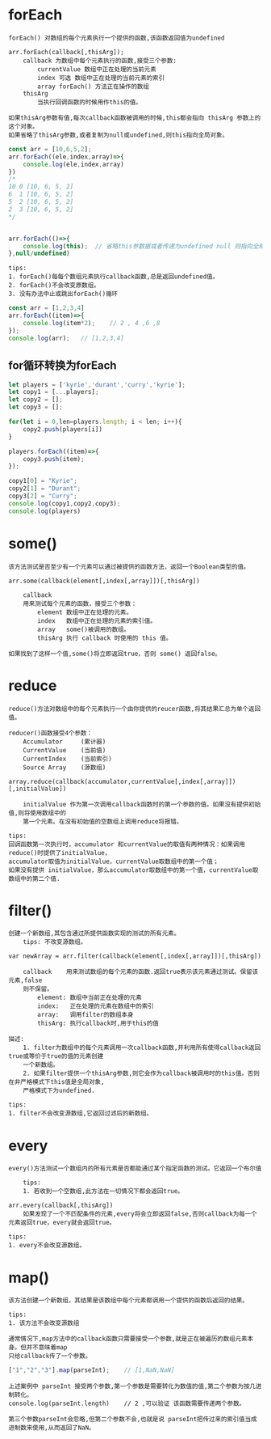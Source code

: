 # forEach

	forEach() 对数组的每个元素执行一个提供的函数,该函数返回值为undefined
	
	arr.forEach(callback[,thisArg]);
		callback 为数组中每个元素执行的函数,接受三个参数:
			currentValue 数组中正在处理的当前元素
			index 可选 数组中正在处理的当前元素的索引
			array forEach() 方法正在操作的数组
		thisArg
			当执行回调函数的时候用作this的值。
			
	如果thisArg参数有值,每次callback函数被调用的时候,this都会指向 thisArg 参数上的这个对象。
	如果省略了thisArg参数,或者复制为null或undefined,则this指向全局对象。
```js
const arr = [10,6,5,2];
arr.forEach((ele,index,array)=>{
	console.log(ele,index,array)
})
/*
10 0 [10, 6, 5, 2]
6  1 [10, 6, 5, 2]
5  2 [10, 6, 5, 2]
2  3 [10, 6, 5, 2]
*/ 


arr.forEach(()=>{
	console.log(this);	// 省略this参数据或者传递为undefined null 则指向全局对象
},null/undefined)
```
	tips:
	1. forEach()每每个数组元素执行callback函数,总是返回undefined值。
	2. forEach()不会改变原数组。
	3. 没有办法中止或跳出forEach()循环
```js
const arr = [1,2,3,4]
arr.forEach((item)=>{
	console.log(item*2);	// 2 , 4 ,6 ,8
});
console.log(arr);	// [1,2,3,4]
```

## for循环转换为forEach

```js
let players = ['kyrie','durant','curry','kyrie'];
let copy1 = [...players];
let copy2 = [];
let copy3 = [];

for(let i = 0,len=players.length; i < len; i++){
	copy2.push(players[i])
}

players.forEach((item)=>{
	copy3.push(item);
});

copy1[0] = "Kyrie";
copy2[1] = "Durant";
copy3[2] = "Curry";
console.log(copy1,copy2,copy3);
console.log(players)
```

# some()

	该方法测试是否至少有一个元素可以通过被提供的函数方法，返回一个Boolean类型的值。
	
	arr.some(callback(element[,index[,array]])[,thisArg])
		
		callback
		用来测试每个元素的函数，接受三个参数：
			element 数组中正在处理的元素。
			index   数组中正在处理的元素的索引值。
			array   some()被调用的数组。
			thisArg 执行 callback 时使用的 this 值。
			
	如果找到了这样一个值,some()将立即返回true，否则 some() 返回false。
	
# reduce
	
	reduce()方法对数组中的每个元素执行一个由你提供的reucer函数,将其结果汇总为单个返回值。
	
	reducer()函数接受4个参数：
		Accumulator		(累计器)
		CurrentValue	(当前值)
		CurrentIndex	(当前索引)
		Source Array	(源数组)
		
	array.reduce(callback(accumulator,currentValue[,index[,array]])[,initialValue])
		
		initialValue 作为第一次调用callback函数时的第一个参数的值。如果没有提供初始值,则将使用数组中的
		第一个元素。在没有初始值的空数组上调用reduce将报错。
		
	tips:
	回调函数第一次执行时，accumulator 和currentValue的取值有两种情况：如果调用reduce()时提供了initialValue，
	accumulator取值为initialValue，currentValue取数组中的第一个值；
	如果没有提供 initialValue，那么accumulator取数组中的第一个值，currentValue取数组中的第二个值.
	
# filter()
	
	创建一个新数组,其包含通过所提供函数实现的测试的所有元素。
		tips: 不改变源数组。
		
	var newArray = arr.filter(callback(element[,index[,array]])[,thisArg])
		
		callback	用来测试数组的每个元素的函数.返回true表示该元素通过测试。保留该元素,false
		则不保留。
			element: 数组中当前正在处理的元素
			index:	 正在处理的元素在数组中的索引
			array:	 调用filter的数组本身
			thisArg: 执行callback时,用于this的值
			
	描述:
		1. filter为数组中的每个元素调用一次callback函数,并利用所有使得callback返回true或等价于true的值的元素创建
		一个新数组。
		2. 如果filter提供一个thisArg参数,则它会作为callback被调用时的this值。否则在非严格模式下this值是全局对象,
		严格模式下为undefined.
		
	tips:
	1. filter不会改变源数组,它返回过滤后的新数组。

# every

	every()方法测试一个数组内的所有元素是否都能通过某个指定函数的测试。它返回一个布尔值
	
		tips:
		1. 若收到一个空数组,此方法在一切情况下都会返回true。

	arr.every(callback[,thisArg])
		如果发现了一个不匹配条件的元素,every将会立即返回false,否则callback为每一个元素返回true，every就会返回true。
		
	tips:
	1. every不会改变源数组。

# map()

	该方法创建一个新数组，其结果是该数组中每个元素都调用一个提供的函数后返回的结果。
	
	tips:
	1. 该方法不会改变源数组

	通常情况下,map方法中的callback函数只需要接受一个参数,就是正在被遍历的数组元素本身。但并不意味着map
	只给callback传了一个参数。
```js
["1","2","3"].map(parseInt);	// [1,NaN,NaN]
```
	上述案例中 parseInt 接受两个参数,第一个参数是需要转化为数值的值,第二个参数为按几进制转化。
	console.log(parseInt.length)	// 2 ,可以验证 该函数需要传递两个参数。
	
	第三个参数parseInt会忽略,但第二个参数不会,也就是说 parseInt把传过来的索引值当成进制数来使用,从而返回了NaN。
	